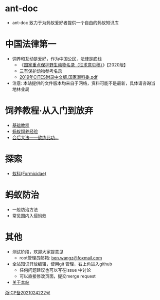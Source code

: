 # ant-doc

* ant-doc 致力于为蚂蚁爱好者提供一个自由的蚂蚁知识库

# 中国法律第一

* 饲养和互动是爱好，作为中国公民，法律是底线
    + 《[国家重点保护野生动物名录（征求意见稿）](laws/国家重点保护野生动物名录.征求意见稿.2020.pdf)》【2020版】
    + [三有保护动物参考名录](laws/三有名录.pdf)
    + [2019年CITES附录中文版.国家濒科委.pdf](laws/2019年CITES附录中文版.国家濒科委.pdf)
* 注意: 本站提供的文件版本均来自于网络，资料可能不是最新，具体请咨询当地林业局

# 饲养教程·从入门到放弃

* [基础教程](tutorials/tutorial.common.md)
* [蚂蚁饲养经验](tutorials/tutorial.experience.md)
* [合后大法——欲练此功...](tutorials/tutorial.merge.queens.md)

# 探索

* [蚁科(Formicidae)](species/category.formicidae.md)

# 蚂蚁防治

* 一般防治方法
* 常见国内入侵蚂蚁

# 其他

* 测试阶段，欢迎大家提意见
    + root管理员邮箱: ben.wangz@foxmail.com
* 全站知识开放编辑，使用git 管理，右上角进入github
    + 任何问题建议也可以写在issue 中讨论
    + 可以直接修改页面，提交merge request
* [关于本站](about/about_site.md)

[浙ICP备2021024222号](https://beian.miit.gov.cn/)
